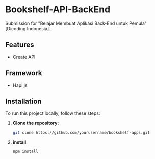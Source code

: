 # Bookshelf-API-BackEnd

Submission for "Belajar Membuat Aplikasi Back-End untuk Pemula" [Dicoding Indonesia].

## Features

- Create API

## Framework
- Hapi.js

## Installation

To run this project locally, follow these steps:

1. **Clone the repository:**

   ```bash
   git clone https://github.com/yourusername/bookshelf-apps.git

2. **install**
   ```bash
   npm install
